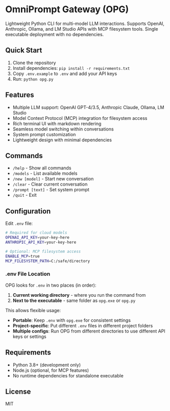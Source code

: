 # OmniPrompt Gateway (OPG)

Lightweight Python CLI for multi-model LLM interactions. Supports OpenAI, Anthropic, Ollama, and LM Studio APIs with MCP filesystem tools. Single executable deployment with no dependencies.

## Quick Start

1. Clone the repository
2. Install dependencies: `pip install -r requirements.txt`
3. Copy `.env.example` to `.env` and add your API keys
4. Run: `python opg.py`

## Features

- Multiple LLM support: OpenAI GPT-4/3.5, Anthropic Claude, Ollama, LM Studio
- Model Context Protocol (MCP) integration for filesystem access
- Rich terminal UI with markdown rendering
- Seamless model switching within conversations
- System prompt customization
- Lightweight design with minimal dependencies

## Commands

- `/help` - Show all commands
- `/models` - List available models  
- `/new [model]` - Start new conversation
- `/clear` - Clear current conversation
- `/prompt [text]` - Set system prompt
- `/quit` - Exit

## Configuration

Edit `.env` file:

```bash
# Required for cloud models
OPENAI_API_KEY=your-key-here
ANTHROPIC_API_KEY=your-key-here

# Optional: MCP filesystem access
ENABLE_MCP=true
MCP_FILESYSTEM_PATH=C:/safe/directory
```

### .env File Location

OPG looks for `.env` in two places (in order):
1. **Current working directory** - where you run the command from
2. **Next to the executable** - same folder as `opg.exe` or `opg.py`

This allows flexible usage:
- **Portable**: Keep `.env` with `opg.exe` for consistent settings
- **Project-specific**: Put different `.env` files in different project folders
- **Multiple configs**: Run OPG from different directories to use different API keys or settings

## Requirements

- Python 3.8+ (development only)
- Node.js (optional, for MCP features)
- No runtime dependencies for standalone executable

## License

MIT
